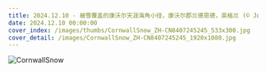 ```yaml
---
title: 2024.12.10 - 被雪覆盖的康沃尔天涯海角小径，康沃尔郡兰德恩德，英格兰 (© Josef FitzGerald-Patrick/Getty Images)
date: 2024.12.10 00:00:00
cover_index: /images/thumbs/CornwallSnow_ZH-CN8407245245_533x300.jpg
cover_detail: /images/CornwallSnow_ZH-CN8407245245_1920x1080.jpg
---
```


![CornwallSnow](/images/CornwallSnow_ZH-CN8407245245_1920x1080.jpg)
